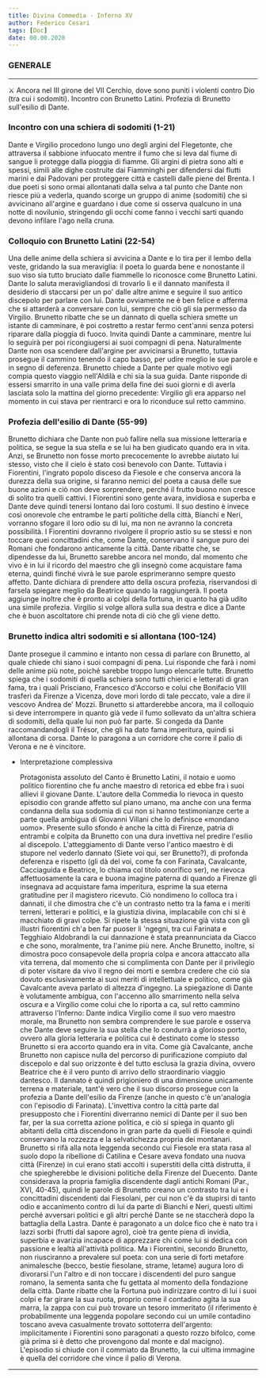 ```yaml
---
title: Divina Commedia - Inferno XV
author: Federico Cesari
tags: [Doc]
date: 00.00.2020
---
```

### GENERALE
---
<aside> ⚔️ Ancora nel III girone del VII Cerchio, dove sono puniti i violenti contro Dio (tra cui i sodomiti). Incontro con Brunetto Latini. Profezia di Brunetto sull'esilio di Dante.

</aside>

### Incontro con una schiera di sodomiti (1-21)

Dante e Virgilio procedono lungo uno degli argini del Flegetonte, che attraversa il sabbione infuocato mentre il fumo che si leva dal fiume di sangue li protegge dalla pioggia di fiamme. Gli argini di pietra sono alti e spessi, simili alle dighe costruite dai Fiamminghi per difendersi dai flutti marini e dai Padovani per proteggere città e castelli dalle piene del Brenta. I due poeti si sono ormai allontanati dalla selva a tal punto che Dante non riesce più a vederla, quando scorge un gruppo di anime (sodomiti) che si avvicinano all'argine e guardano i due come si osserva qualcuno in una notte di novilunio, stringendo gli occhi come fanno i vecchi sarti quando devono infilare l'ago nella cruna.

### Colloquio con Brunetto Latini (22-54)

Una delle anime della schiera si avvicina a Dante e lo tira per il lembo della veste, gridando la sua meraviglia: il poeta lo guarda bene e nonostante il suo viso sia tutto bruciato dalle fiammelle lo riconosce come Brunetto Latini. Dante lo saluta meravigliandosi di trovarlo lì e il dannato manifesta il desiderio di staccarsi per un po' dalle altre anime e seguire il suo antico discepolo per parlare con lui. Dante ovviamente ne è ben felice e afferma che si attarderà a conversare con lui, sempre che ciò gli sia permesso da Virgilio. Brunetto ribatte che se un dannato di quella schiera smette un istante di camminare, è poi costretto a restar fermo cent'anni senza potersi riparare dalla pioggia di fuoco. Invita quindi Dante a camminare, mentre lui lo seguirà per poi ricongiugersi ai suoi compagni di pena. Naturalmente Dante non osa scendere dall'argine per avvicinarsi a Brunetto, tuttavia prosegue il cammino tenendo il capo basso, per udire meglio le sue parole e in segno di deferenza. Brunetto chiede a Dante per quale motivo egli compia questo viaggio nell'Aldilà e chi sia la sua guida. Dante risponde di essersi smarrito in una valle prima della fine dei suoi giorni e di averla lasciata solo la mattina del giorno precedente: Virgilio gli era apparso nel momento in cui stava per rientrarci e ora lo riconduce sul retto cammino.

### Profezia dell'esilio di Dante (55-99)

Brunetto dichiara che Dante non può fallire nella sua missione letteraria e politica, se segue la sua stella e se lui ha ben giudicato quando era in vita. Anzi, se Brunetto non fosse morto precocemente lo avrebbe aiutato lui stesso, visto che il cielo è stato così benevolo con Dante. Tuttavia i Fiorentini, l'ingrato popolo disceso da Fiesole e che conserva ancora la durezza della sua origine, si faranno nemici del poeta a causa delle sue buone azioni e ciò non deve sorprendere, perché il frutto buono non cresce di solito tra quelli cattivi. I Fiorentini sono gente avara, invidiosa e superba e Dante deve quindi tenersi lontano dai loro costumi. Il suo destino è invece così onorevole che entrambe le parti politiche della città, Bianchi e Neri, vorranno sfogare il loro odio su di lui, ma non ne avranno la concreta possibilità. I Fiorentini dovranno rivolgere il proprio astio su se stessi e non toccare quei concittadini che, come Dante, conservano il sangue puro dei Romani che fondarono anticamente la città. Dante ribatte che, se dipendesse da lui, Brunetto sarebbe ancora nel mondo, dal momento che vivo è in lui il ricordo del maestro che gli insegnò come acquistare fama eterna, quindi finché vivrà le sue parole esprimeranno sempre questo affetto. Dante dichiara di prendere atto della oscura profezia, riservandosi di farsela spiegare meglio da Beatrice quando la raggiungerà. Il poeta aggiunge inoltre che è pronto ai colpi della fortuna, in quanto ha già udito una simile profezia. Virgilio si volge allora sulla sua destra e dice a Dante che è buon ascoltatore chi prende nota di ciò che gli viene detto.

### Brunetto indica altri sodomiti e si allontana (100-124)

Dante prosegue il cammino e intanto non cessa di parlare con Brunetto, al quale chiede chi siano i suoi compagni di pena. Lui risponde che farà i nomi delle anime più note, poiché sarebbe troppo lungo elencarle tutte. Brunetto spiega che i sodomiti di quella schiera sono tutti chierici e letterati di gran fama, tra i quali Prisciano, Francesco d'Accorso e colui che Bonifacio VIII trasferì da Firenze a Vicenza, dove morì lordo di tale peccato, vale a dire il vescovo Andrea de' Mozzi. Brunetto si attarderebbe ancora, ma il colloquio si deve interrompere in quanto già vede il fumo sollevato da un'altra schiera di sodomiti, della quale lui non può far parte. Si congeda da Dante raccomandandogli il Trésor, che gli ha dato fama imperitura, quindi si allontana di corsa. Dante lo paragona a un corridore che corre il palio di Verona e ne è vincitore.

-   Interpretazione complessiva
    
    Protagonista assoluto del Canto è Brunetto Latini, il notaio e uomo politico fiorentino che fu anche maestro di retorica ed ebbe fra i suoi allievi il giovane Dante. L'autore della Commedia lo rievoca in questo episodio con grande affetto sul piano umano, ma anche con una ferma condanna della sua sodomia di cui non si hanno testimonianze certe a parte quella ambigua di Giovanni Villani che lo definisce «mondano uomo». Presente sullo sfondo è anche la città di Firenze, patria di entrambi e colpita da Brunetto con una dura invettiva nel predire l'esilio al discepolo. L'atteggiamento di Dante verso l'antico maestro è di stupore nel vederlo dannato (Siete voi qui, ser Brunetto?), di profonda deferenza e rispetto (gli dà del voi, come fa con Farinata, Cavalcante, Cacciaguida e Beatrice, lo chiama col titolo onorifico ser), ne rievoca affettuosamente la cara e buona imagine paterna di quando a Firenze gli insegnava ad acquistare fama imperitura, esprime la sua eterna gratitudine per il magistero ricevuto. Ciò nondimeno lo colloca tra i dannati, il che dimostra che c'è un contrasto netto tra la fama e i meriti terreni, letterari e politici, e la giustizia divina, implacabile con chi si è macchiato di gravi colpe. Si ripete la stessa situazione già vista con gli illustri fiorentini ch'a ben far puoser li 'ngegni, tra cui Farinata e Tegghiaio Aldobrandi la cui dannazione è stata preannunciata da Ciacco e che sono, moralmente, tra l'anime più nere. Anche Brunetto, inoltre, si dimostra poco consapevole della propria colpa e ancora attaccato alla vita terrena, dal momento che si complimenta con Dante per il privilegio di poter visitare da vivo il regno dei morti e sembra credere che ciò sia dovuto esclusivamente ai suoi meriti di intellettuale e politico, come già Cavalcante aveva parlato di altezza d'ingegno. La spiegazione di Dante è volutamente ambigua, con l'accenno allo smarrimento nella selva oscura e a Virgilio come colui che lo riporta a ca, sul retto cammino attraverso l'Inferno: Dante indica Virgilio come il suo vero maestro morale, ma Brunetto non sembra comprendere le sue parole e osserva che Dante deve seguire la sua stella che lo condurrà a glorioso porto, ovvero alla gloria letteraria e politica cui è destinato come lo stesso Brunetto si era accorto quando era in vita. Come già Cavalcante, anche Brunetto non capisce nulla del percorso di purificazione compiuto dal discepolo e dal suo orizzonte è del tutto esclusa la grazia divina, ovvero Beatrice che è il vero punto di arrivo dello straordinario viaggio dantesco. Il dannato è quindi prigioniero di una dimensione unicamente terrena e materiale, tant'è vero che il suo discorso prosegue con la profezia a Dante dell'esilio da Firenze (anche in questo c'è un'analogia con l'episodio di Farinata). L'invettiva contro la città parte dal presupposto che i Fiorentini diverranno nemici di Dante per il suo ben far, per la sua corretta azione politica, e ciò si spiega in quanto gli abitanti della città discendono in gran parte da quelli di Fiesole e quindi conservano la rozzezza e la selvatichezza propria dei montanari. Brunetto si rifà alla nota leggenda secondo cui Fiesole era stata rasa al suolo dopo la ribellione di Catilina e Cesare aveva fondato una nuova città (Firenze) in cui erano stati accolti i superstiti della città distrutta, il che spiegherebbe le divisioni politiche della Firenze del Duecento. Dante considerava la propria famiglia discendente dagli antichi Romani (Par., XVI, 40-45), quindi le parole di Brunetto creano un contrasto tra lui e i concittadini discendenti dai Fiesolani, per cui non c'è da stupirsi di tanto odio e accanimento contro di lui da parte di Bianchi e Neri, questi ultimi perché avversari politici e gli altri perché Dante se ne staccherà dopo la battaglia della Lastra. Dante è paragonato a un dolce fico che è nato tra i lazzi sorbi (frutti dal sapore agro), cioè tra gente piena di invidia, superbia e avarizia incapace di apprezzare chi come lui si dedica con passione e lealtà all'attività politica. Ma i Fiorentini, secondo Brunetto, non riusciranno a prevalere sul poeta: con una serie di forti metafore animalesche (becco, bestie fiesolane, strame, letame) augura loro di divorarsi l'un l'altro e di non toccare i discendenti del puro sangue romano, la sementa santa che fu gettata al momento della fondazione della città. Dante ribatte che la Fortuna può indirizzare contro di lui i suoi colpi e far girare la sua ruota, proprio come il contadino agita la sua marra, la zappa con cui può trovare un tesoro immeritato (il riferimento è probabilmente una leggenda popolare secondo cui un umile contadino toscano aveva casualmente trovato sottoterra dell'argento: implicitamente i Fiorentini sono paragonati a questo rozzo bifolco, come già prima si è detto che provengono dal monte e dal macigno). L'episodio si chiude con il commiato da Brunetto, la cui ultima immagine è quella del corridore che vince il palio di Verona.

---
